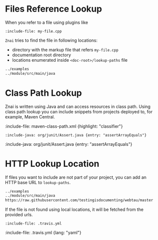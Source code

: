 # Files Reference Lookup

When you refer to a file using plugins like

 `:include-file: my-file.cpp` 
 
 `Znai` tries to find the file in following locations:

* directory with the markup file that refers `my-file.cpp`
* documentation root directory
* locations enumerated inside `<doc-root>/lookup-paths` file

```txt {title: "lookup-paths"}
../examples
../module/src/main/java
```

# Class Path Lookup

Znai is written using Java and can access resources in class path. 
Using class path lookup you can include snippets from projects deployed to, for example, Maven Central.

:include-file: maven-class-path.xml {highlight: "classifier"}

    :include-java: org/junit/Assert.java {entry: "assertArrayEquals"}

:include-java: org/junit/Assert.java {entry: "assertArrayEquals"}

# HTTP Lookup Location

If files you want to include are not part of your project, you can add an HTTP base URL to `lookup-paths`.

```txt {title: "lookup-paths"}
../examples
../module/src/main/java
https://raw.githubusercontent.com/testingisdocumenting/webtau/master
```

If the file is not found using local locations, it will be fetched from the provided urls.

    :include-file: .travis.yml
 
:include-file: .travis.yml {lang: "yaml"}


